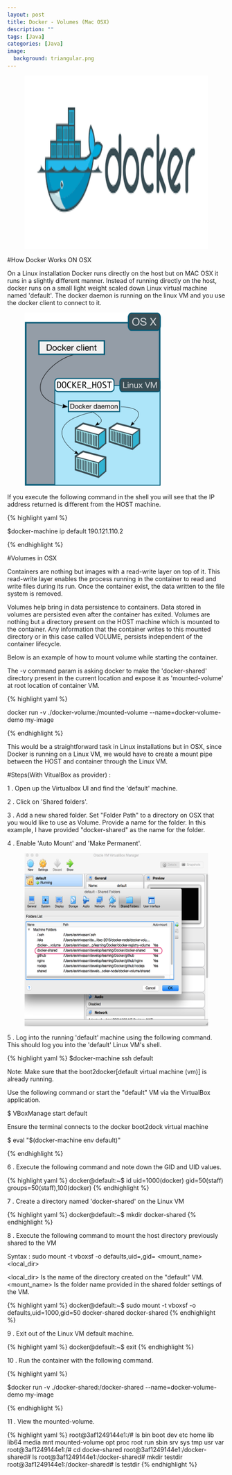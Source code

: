 ```yaml
---
layout: post
title: Docker - Volumes (Mac OSX)
description: ""
tags: [Java]
categories: [Java]
image:
  background: triangular.png
---
```


<figure class="half center">
<img src="/images/docker/docker.png" height="400px"></img>
</figure>


#How Docker Works ON OSX

On a Linux installation Docker runs directly on the host but on MAC OSX it runs in a slightly different manner. Instead of running directly on the host, docker runs on a small light weight scaled down Linux virtual machine named 'default'.  The docker daemon is running on the linux VM and you use the docker client to connect to it.


<figure class="half center">
<img src="/images/docker/mac_docker_host.svg" height="400px"></img>
</figure>

If you execute the following command in the shell you will see that the IP address returned is different from the HOST machine.

{% highlight yaml %}

$docker-machine ip default
190.121.110.2

{% endhighlight %}



#Volumes in OSX

Containers are nothing but images with a read-write layer on top of it. This read-write layer enables the process running in the container to read and write files during its run. Once the container exist, the data written to the file system is removed.

Volumes help bring in data persistence to containers. Data stored in volumes are persisted even after the container has exited. Volumes are nothing but a directory present on the HOST machine which is mounted to the container. Any information that the container writes to this mounted directory or in this case called VOLUME, persists independent of the container lifecycle.


Below is an example of how to mount volume while starting the container.

The -v command param is asking docker to make the 'docker-shared' directory present in the current location and expose it as 'mounted-volume' at root location of container VM.

{% highlight yaml %}

docker run -v ./docker-volume:/mounted-volume --name=docker-volume-demo my-image

{% endhighlight %}


This would be a straightforward task in Linux installations but in OSX, since Docker is running on a Linux VM, we would have to create a mount pipe between the HOST and container through the Linux VM.


#Steps(With VitualBox as provider) :

1 . Open up the Virtualbox UI and find the 'default' machine.

2 . Click on 'Shared folders'.

3 . Add a new shared folder. Set "Folder Path" to a directory on OSX that you would like to use as Volume. Provide a name for the folder.
    In this example, I have provided "docker-shared" as the name for the folder.

4 . Enable 'Auto Mount' and 'Make Permanent'.

<figure class="center">
<img src="/images/docker/vbox-shared.png" height="400px"></img>
</figure>


5 . Log into the running 'default' machine using the following command. This should log you into the 'default' Linux VM's shell.

{% highlight yaml %}
$docker-machine ssh default

Note: Make sure that the boot2docker[default virtual machine (vm)] is already running.

Use the following command or start the "default" VM via the VirtualBox application.

$ VBoxManage start default

Ensure the terminal connects to the docker boot2dock virtual machine

$ eval "$(docker-machine env default)"


{% endhighlight %}

6 . Execute the following command and note down the GID and UID values.

{% highlight yaml %}
docker@default:~$ id
uid=1000(docker) gid=50(staff) groups=50(staff),100(docker)
{% endhighlight %}

7 . Create a directory named 'docker-shared' on the Linux VM

{% highlight yaml %}
docker@default:~$ mkdir docker-shared
{% endhighlight %}

8 . Execute the following command to mount the host directory previously shared to the VM

Syntax : sudo mount -t vboxsf -o defaults,uid=<uid>,gid=<gid> <mount_name> <local_dir>
 
<local_dir> Is the name of the directory created on the "default" VM.
<mount_name> Is the folder name provided in the shared folder settings of the VM.
 
{% highlight yaml %}
docker@default:~$ sudo mount -t vboxsf -o defaults,uid=1000,gid=50 docker-shared docker-shared
{% endhighlight %}

9 . Exit out of the Linux VM default machine.

{% highlight yaml %}
docker@default:~$ exit
{% endhighlight %}

10 . Run the container with the following command.

{% highlight yaml %}

$docker run -v ./docker-shared:/docker-shared --name=docker-volume-demo my-image

{% endhighlight %}


11 . View the mounted-volume.


{% highlight yaml %}
root@3af1249144e1:/# ls
bin  boot  dev  etc  home  lib  lib64  media  mnt  mounted-volume  opt  proc  root  run  sbin  srv  sys  tmp  usr  var
root@3af1249144e1:/# cd docke-shared
root@3af1249144e1:/docker-shared# ls
root@3af1249144e1:/docker-shared# mkdir testdir
root@3af1249144e1:/docker-shared# ls
testdir
{% endhighlight %}












